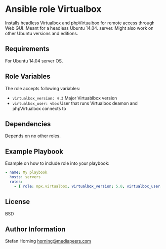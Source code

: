 # Ansible role Virtualbox
Installs headless Virtualbox and phpVirtualbox for remote access through Web GUI. Meant for a headless Ubuntu 14.04. server.
Might also work on other Ubuntu versions and editions.

## Requirements
For Ubuntu 14.04 server OS.

## Role Variables
The role accepts following variables:
* `virtualbox_version: 4.3`  Major Virtuablbox version
* `virtualbox_user: vbox` User that runs Virtualbox deamon and phpVirtualbox connects to

## Dependencies
Depends on no other roles.

## Example Playbook
Example on how to include role into your playbook:
```yaml
- name: My playbook
  hosts: servers
  roles:
    - { role: mpx.virtualbox, virtualbox_version: 5.0, virtualbox_user: vbox }
```

## License
BSD

## Author Information
Stefan Horning <horning@mediapeers.com>
